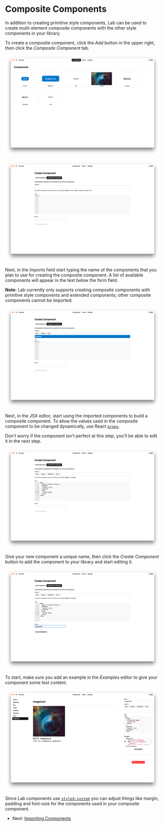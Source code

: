 # Composite Components

In addition to creating primitive style components, Lab can be used to create multi-element composite components with the other style components in your library.

To create a composite component, click the _Add_ button in the upper right, then click the _Composite Component_ tab.

![library view](images/composite-library.png)

![composite component tab](images/composite-tab.png)

Next, in the _Imports_ field start typing the name of the components that you plan to use for creating the composite component. A list of available components will appear in the text below the form field.

**Note:** Lab currently only supports creating composite components with primitive style components and extended components; other composite components cannot be imported.

![composite component imports field](images/composite-imports.png)

Next, in the JSX editor, start using the imported components to build a composite component. To allow the values used in the composite component to be changed dynamically, use React [`props`][props].

Don't worry if the component isn't perfect at this step, you'll be able to edit it in the next step.

![composite component JSX field](images/composite-jsx.png)

Give your new component a unique name, then click the _Create Component_ button to add the component to your library and start editing it.

![composite component name field](images/composite-name.png)

To start, make sure you add an example in the _Examples_ editor to give your component some test content.

![composite component examples](images/composite-examples.png)

Since Lab components use [`styled-system`][system] you can adjust things like margin, padding and font-size for the components used in your composite component.

- Next: [Importing Components](importing.md)

[system]: https://github.com/jxnblk/styled-system
[props]: https://reactjs.org/docs/components-and-props.html
